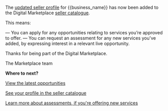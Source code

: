 The [updated seller profile]({{url_seller_page}}) for {{business_name}} has now been added to the Digital Marketplace [seller catalogue]({{url_seller_page}}). 

This means:

— You can apply for any opportunities relating to services you’re approved to offer.
— You can request an assessment for any new services you've added, by expressing interest in a relevant live opportunity.

Thanks for being part of the Digital Marketplace.

The Marketplace team 

**Where to next?**

[View the latest opportunities]({{url_latest_opportunities}})

[See your profile in the seller catalogue]({{url_seller_page}})

[Learn more about assessments, if you're offering new services]({{url_assessments}})